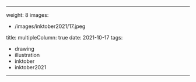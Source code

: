 
---
weight: 8
images:
- /images/inktober2021/17.jpeg

title:
multipleColumn: true
date: 2021-10-17
tags:
- drawing
- illustration
- inktober
- inktober2021
---

